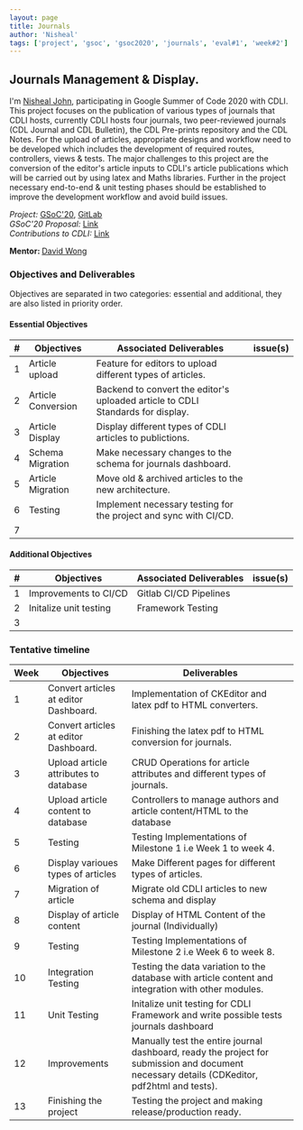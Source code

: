 ```yaml
---
layout: page
title: Journals
author: 'Nisheal'
tags: ['project', 'gsoc', 'gsoc2020', 'journals', 'eval#1', 'week#2']
---
```


## Journals Management & Display.

I'm <a href="https://in.linkedin.com/in/nishealjohn">Nisheal John</a>, participating in Google Summer of Code 2020 with CDLI.
This project focuses on the publication of various types of journals that CDLI hosts, currently CDLI hosts four journals, two peer-reviewed journals (CDL Journal and CDL Bulletin), the CDL Pre-prints repository and the CDL Notes. For the upload of articles, appropriate designs and workflow need to be developed which includes the development of required routes, controllers, views & tests. The major challenges to this project are the conversion of the editor's article inputs to CDLI's article publications which will be carried out by using latex and Maths libraries. Further in the project necessary end-to-end & unit testing phases should be established to improve the development workflow and avoid build issues.<br>

<i>Project:</i>
<a target="_blank" href="https://summerofcode.withgoogle.com/projects/#5756188689432576
">GSoC'20</a>,
<a target="_blank" href="https://gitlab.com/cdli/framework"> GitLab</a>
<br>
<i>GSoC'20 Proposal:</i>
<a href="https://docs.google.com/document/d/1RqDL5N3zou7Jr5hd7dXfV4L-Dr6gu0kOevz7tKUzsZ8/edit">Link</a><br>
<i>Contributions to CDLI:</i>
<a href="https://gitlab.com/cdli/framework/-/merge_requests?scope=all&utf8=%E2%9C%93&state=all&author_username=nishealj
">Link<a><br>

<b>Mentor: </b> <a target="_blank" href='mailto:lizardcircusus@gmail.com'>David Wong</a>

### Objectives and Deliverables

Objectives are separated in two categories: essential and additional, they are also listed in priority order.

#### Essential Objectives

| \#  | Objectives         | Associated Deliverables                                                         | issue(s) |
| --- | ------------------ | ------------------------------------------------------------------------------- | -------- |
| 1   | Article upload     | Feature for editors to upload different types of articles.                      |          |
| 2   | Article Conversion | Backend to convert the editor's uploaded article to CDLI Standards for display. |          |
| 3   | Article Display    | Display different types of CDLI articles to publictions.                        |          |
| 4   | Schema Migration   | Make necessary changes to the schema for journals dashboard.                    |          |
| 5   | Article Migration  | Move old & archived articles to the new architecture.                           |          |
| 6   | Testing            | Implement necessary testing for the project and sync with CI/CD.                |          |
| 7   |                    |

#### Additional Objectives

| \#  | Objectives             | Associated Deliverables | issue(s) |
| --- | ---------------------- | ----------------------- | -------- |
| 1   | Improvements to CI/CD  | Gitlab CI/CD Pipelines  |          |
| 2   | Initalize unit testing | Framework Testing       |          |
| 3   |                        |                         |          |

### Tentative timeline

| Week | Objectives                            | Deliverables                                                                                           |
| ---- | ------------------------------------- | ------------------------------------------------------------------------------------------------------ |
| 1    | Convert articles at editor Dashboard. | Implementation of CKEditor and latex pdf to HTML converters.                                           |
| 2    | Convert articles at editor Dashboard. | Finishing the latex pdf to HTML conversion for journals.                                               |
| 3    | Upload article attributes to database | CRUD Operations for article attributes and different types of journals.                                |
| 4    | Upload article content to database    | Controllers to manage authors and article content/HTML to the database                                 |
| 5    | Testing                               | Testing Implementations of Milestone 1 i.e Week 1 to week 4.                                                                |
| 6    | Display varioues types of articles    | Make Different pages for different types of articles.                                                  |
| 7    | Migration of article                  | Migrate old CDLI articles to new schema and display                                                    |
| 8    | Display of article content            | Display of HTML Content of the journal (Individually)                                                  |
| 9    | Testing                               | Testing Implementations of Milestone 2 i.e Week 6 to week 8.                                                                |
| 10   | Integration Testing                   | Testing the data variation to the database with article content and integration with other modules.    |
| 11   | Unit Testing                          | Initalize unit testing for CDLI Framework and write possible tests journals dashboard                  |
| 12   | Improvements                          | Manually test the entire journal dashboard, ready the project for submission and document necessary details (CDKeditor, pdf2html and tests). |
| 13   | Finishing the project                 | Testing the project and making release/production ready.                                               |
